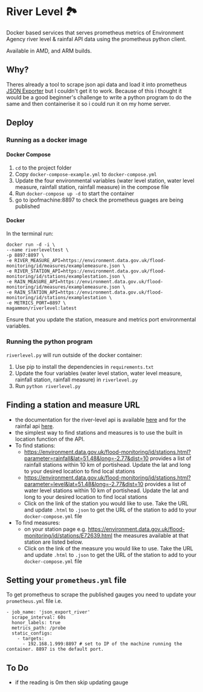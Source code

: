 # River Level 🏞️
Docker based services that serves prometheus metrics of Environment Agency river level & rainfal API data using the prometheus python client.

Available in AMD, and ARM builds.
## Why?
Theres already a tool to scrape json api data and load it into prometheus [JSON Exporter](https://github.com/prometheus-community/json_exporter) but I couldn't get it to work. Because of this i thought it would be a good beginner's challenge to write a python program to do the same and then containerise it so i could run it on my home server.

## Deploy
### Running as a docker image
#### Docker Compose
1. `cd` to the project folder
1. Copy `docker-compose-example.yml` to `docker-compose.yml`
1. Update the four environmental variables (water level station, water level measure, rainfall station, rainfall measure) in the compose file 
1. Run `docker-compose up -d` to start the container
1. go to ipofmachine:8897 to check the prometheus guages are being published
#### Docker
In the terminal run:
```
docker run -d -i \
--name riverleveltest \
-p 8897:8897 \
-e RIVER_MEASURE_API=https://environment.data.gov.uk/flood-monitoring/id/measures/examplemeasure.json \
-e RIVER_STATION_API=https://environment.data.gov.uk/flood-monitoring/id/stations/examplestation.json \
-e RAIN_MEASURE_API=https://environment.data.gov.uk/flood-monitoring/id/measures/examplemeasure.json \
-e RAIN_STATION_API=https://environment.data.gov.uk/flood-monitoring/id/stations/examplestation \
-e METRICS_PORT=8897 \
magammon/riverlevel:latest
```
Ensure that you update the station, measure and metrics port environmental variables.

### Running the python program
 `riverlevel.py` will run outside of the docker container:
 1. Use pip to install the dependencies in `requirements.txt`
 2. Update the four variables (water level station, water level measure, rainfall station, rainfall measure) in `riverlevel.py`
 3. Run `python riverlevel.py`

## Finding a station and measure URL
- the documentation for the river-level api is available [here](https://environment.data.gov.uk/flood-monitoring/doc/reference) and for the rainfal api [here](https://environment.data.gov.uk/flood-monitoring/doc/rainfall).
- the simplest way to find stations and measures is to use the built in location function of the API.
- To find stations:
    - https://environment.data.gov.uk/flood-monitoring/id/stations.html?parameter=rainfall&lat=51.48&long=-2.77&dist=10 provides a list of rainfall stations within 10 km of portishead. Update the lat and long to your desired location to find local stations
    - https://environment.data.gov.uk/flood-monitoring/id/stations.html?parameter=level&lat=51.48&long=-2.77&dist=10 provides a list of water level stations within 10 km of portishead. Update the lat and long to your desired location to find local stations
    - Click on the link of the station you would like to use. Take the URL and update `.html` to `.json` to get the URL of the station to add to your `docker-compose.yml` file
- To find measures:
    - on your station page e.g. https://environment.data.gov.uk/flood-monitoring/id/stations/E72639.html the measures available at that station are listed below.
    - Click on the link of the measure you would like to use. Take the URL and update `.html` to `.json` to get the URL of the station to add to your `docker-compose.yml` file

## Setting your `prometheus.yml` file
To get prometheus to scrape the published gauges you need to update your `prometheus.yml` file i.e.

```
- job_name: 'json_export_river'
  scrape_interval: 60s
  honor_labels: true
  metrics_path: /probe
  static_configs:
    - targets:
      - 192.168.1.999:8897 # set to IP of the machine running the container. 8897 is the default port.
```

## To Do
- if the reading is 0m then skip updating gauge
